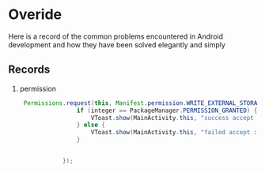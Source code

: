 # Overide
Here is a record of the common problems encountered in Android development and how they have been solved elegantly and simply



## Records

1. permission

   ```java
    Permissions.request(this, Manifest.permission.WRITE_EXTERNAL_STORAGE, integer -> {
                   if (integer == PackageManager.PERMISSION_GRANTED) {
                       VToast.show(MainActivity.this, "success accept : " + integer);
                   } else {
                       VToast.show(MainActivity.this, "failed accept : " + integer);
                   }
   
   
               });
   ```

   

